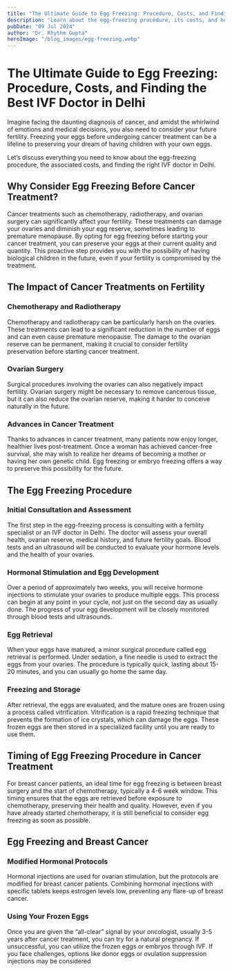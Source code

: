 ```yaml
---
title: "The Ultimate Guide to Egg Freezing: Procedure, Costs, and Finding the Best IVF Doctor in Delhi"
description: "Learn about the egg-freezing procedure, its costs, and how to find the best IVF doctor in Delhi to preserve fertility before cancer treatment."
pubDate: "09 Jul 2024"
author: "Dr. Rhythm Gupta"
heroImage: "/blog_images/egg-freezing.webp"
---
```


# The Ultimate Guide to Egg Freezing: Procedure, Costs, and Finding the Best IVF Doctor in Delhi

Imagine facing the daunting diagnosis of cancer, and amidst the whirlwind of emotions and medical decisions, you also need to consider your future fertility. Freezing your eggs before undergoing cancer treatment can be a lifeline to preserving your dream of having children with your own eggs.

Let’s discuss everything you need to know about the egg-freezing procedure, the associated costs, and finding the right IVF doctor in Delhi.

## Why Consider Egg Freezing Before Cancer Treatment?

Cancer treatments such as chemotherapy, radiotherapy, and ovarian surgery can significantly affect your fertility. These treatments can damage your ovaries and diminish your egg reserve, sometimes leading to premature menopause. By opting for egg freezing before starting your cancer treatment, you can preserve your eggs at their current quality and quantity. This proactive step provides you with the possibility of having biological children in the future, even if your fertility is compromised by the treatment.

## The Impact of Cancer Treatments on Fertility

### Chemotherapy and Radiotherapy

Chemotherapy and radiotherapy can be particularly harsh on the ovaries. These treatments can lead to a significant reduction in the number of eggs and can even cause premature menopause. The damage to the ovarian reserve can be permanent, making it crucial to consider fertility preservation before starting cancer treatment.

### Ovarian Surgery

Surgical procedures involving the ovaries can also negatively impact fertility. Ovarian surgery might be necessary to remove cancerous tissue, but it can also reduce the ovarian reserve, making it harder to conceive naturally in the future.

### Advances in Cancer Treatment

Thanks to advances in cancer treatment, many patients now enjoy longer, healthier lives post-treatment. Once a woman has achieved cancer-free survival, she may wish to realize her dreams of becoming a mother or having her own genetic child. Egg freezing or embryo freezing offers a way to preserve this possibility for the future.

## The Egg Freezing Procedure

### Initial Consultation and Assessment

The first step in the egg-freezing process is consulting with a fertility specialist or an IVF doctor in Delhi. The doctor will assess your overall health, ovarian reserve, medical history, and future fertility goals. Blood tests and an ultrasound will be conducted to evaluate your hormone levels and the health of your ovaries.

### Hormonal Stimulation and Egg Development

Over a period of approximately two weeks, you will receive hormone injections to stimulate your ovaries to produce multiple eggs. This process can begin at any point in your cycle, not just on the second day as usually done. The progress of your egg development will be closely monitored through blood tests and ultrasounds.

### Egg Retrieval

When your eggs have matured, a minor surgical procedure called egg retrieval is performed. Under sedation, a fine needle is used to extract the eggs from your ovaries. The procedure is typically quick, lasting about 15-20 minutes, and you can usually go home the same day.

### Freezing and Storage

After retrieval, the eggs are evaluated, and the mature ones are frozen using a process called vitrification. Vitrification is a rapid freezing technique that prevents the formation of ice crystals, which can damage the eggs. These frozen eggs are then stored in a specialized facility until you are ready to use them.

## Timing of Egg Freezing Procedure in Cancer Treatment

For breast cancer patients, an ideal time for egg freezing is between breast surgery and the start of chemotherapy, typically a 4-6 week window. This timing ensures that the eggs are retrieved before exposure to chemotherapy, preserving their health and quality. However, even if you have already started chemotherapy, it is still beneficial to consider egg freezing as soon as possible.

## Egg Freezing and Breast Cancer

### Modified Hormonal Protocols

Hormonal injections are used for ovarian stimulation, but the protocols are modified for breast cancer patients. Combining hormonal injections with specific tablets keeps estrogen levels low, preventing any flare-up of breast cancer.

### Using Your Frozen Eggs

Once you are given the “all-clear” signal by your oncologist, usually 3-5 years after cancer treatment, you can try for a natural pregnancy. If unsuccessful, you can utilize the frozen eggs or embryos through IVF. If you face challenges, options like donor eggs or ovulation suppression injections may be considered
